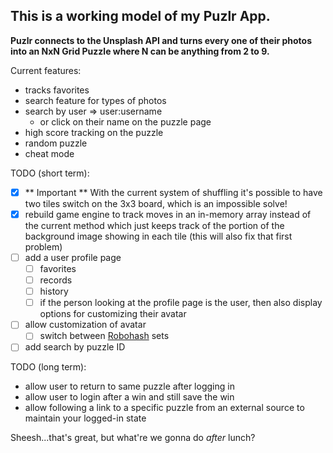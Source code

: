## This is a working model of my Puzlr App.

**Puzlr connects to the Unsplash API and turns every one of their photos into an NxN Grid Puzzle where N can be anything from 2 to 9.** 

Current features:
  - tracks favorites
  - search feature for types of photos
  - search by user => user:username
    - or click on their name on the puzzle page
  - high score tracking on the puzzle
  - random puzzle
  - cheat mode

TODO (short term): 

 - [x] ** Important ** With the current system of shuffling it's possible to have two tiles switch on the
 3x3 board, which is an impossible solve!
 - [x] rebuild game engine to track moves in an in-memory array instead of the current method which just keeps track of the portion of the background image showing in each tile (this will also fix that first problem)
 - [ ] add a user profile page
   - [ ] favorites
   - [ ] records
   - [ ] history
   - [ ] if the person looking at the profile page is the user, then also display options for customizing their avatar
- [ ] allow customization of avatar
   - [ ] switch between [Robohash](https://robohash.org/) sets
- [ ] add search by puzzle ID

TODO (long term):

 - allow user to return to same puzzle after logging in
 - allow user to login after a win and still save the win
 - allow following a link to a specific puzzle from an external source to maintain your logged-in state

Sheesh...that's great, but what're we gonna do _after_ lunch?